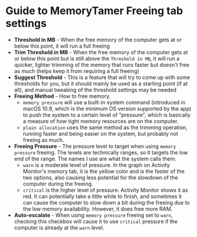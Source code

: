 # Guide to MemoryTamer Freeing tab settings

* **Threshold in MB** - When the free memory of the computer gets at or below this point, it will run a full freeing
* **Trim Threshold in MB** - When the free memory of the computer gets at or below this point but is still above the `Threshold in MB`, it will run a quicker, lighter trimming of the memory that runs faster but doesn't free as much (helps keep it from requiring a full freeing)
* **Suggest Threshold** - This is a feature that will try to come up with some thresholds for you, but it should mainly be used as a starting point (if at all), and manual tweaking of the threshold settings may be needed
* **Freeing Method** - How to free memory.
    * `memory pressure` will use a built-in system command (introduced in macOS 10.9, which is the minimum OS version supported by the app) to push the system to a certain level of "pressure", which is basically a measure of how tight memory resources are on the computer.
    * `plain allocation` uses the same method as the trimming operation, running faster and being easier on the system, but probably not freeing as much.
* **Freeing Pressure** - The pressure level to target when using `memory pressure` freeing.  The levels are technically ranges, so it targets the low end of the range.  The names I use are what the system calls them.
    * `warn` is a moderate level of pressure.  In the graph on Activity Monitor's memory tab, it is the yellow color and is the faster of the two options, also causing less potential for the slowdown of the computer during the freeing.
    * `critical` is the higher level of pressure.  Activity Monitor shows it as red.  It can potentially take a little while to finish, and sometimes it can cause the computer to slow down a bit during the freeing due to the low memory availability.  However, it does free more RAM.
* **Auto-escalate** - When using `memory pressure` freeing set to `warn`, checking this checkbox will cause it to use `critical` pressure if the computer is already at the `warn` level.
